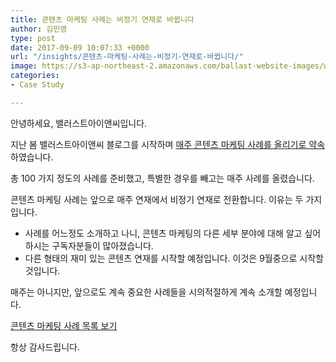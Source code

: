 ```yaml
---
title: 콘텐츠 마케팅 사례는 비정기 연재로 바뀝니다
author: 김민영
type: post
date: 2017-09-09 10:07:33 +0000
url: "/insights/콘텐츠-마케팅-사례는-비정기-연재로-바뀝니다/"
image: https://s3-ap-northeast-2.amazonaws.com/ballast-website-images/wp-content/uploads/2017/02/15110119/img-3.png
categories:
- Case Study

---
```

안녕하세요, 밸러스트아이앤씨입니다.

지난 봄 밸러스트아이앤씨 블로그를 시작하며 [매주 콘텐츠 마케팅 사례를 올리기로 약속](http://ballast.co.kr/insights/2017316-case-study/)하였습니다.

총 100 가지 정도의 사례를 준비했고, 특별한 경우를 빼고는 매주 사례를 올렸습니다.

콘텐츠 마케팅 사례는 앞으로 매주 연재에서 비정기 연재로 전환합니다. 이유는 두 가지입니다.

* 사례를 어느정도 소개하고 나니, 콘텐츠 마케팅의 다른 세부 분야에 대해 알고 싶어하시는 구독자분들이 많아졌습니다.
* 다른 형태의 재미 있는 콘텐츠 연재를 시작할 예정입니다. 이것은 9월중으로 시작할 것입니다.

매주는 아니지만, 앞으로도 계속 중요한 사례들을 시의적절하게 계속 소개할 예정입니다.

[콘텐츠 마케팅 사례 목록 보기](/categories/case-study/)

항상 감사드립니다.
